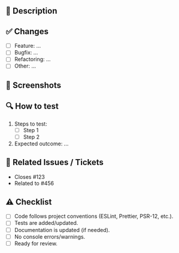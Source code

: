 <!-- ! BE SURE TO JOIN A COMPLETE VERSION OF THIS TEMPLATE TO ANY PULL REQUEST ! -->
<!-- ! ALL HEADERS ARE OPTIONAL, DELETE ANYTHING YOU DON'T NEED ! -->

## 📝 Description

<!-- Explain the purpose of this PR and what problem it solves. -->

## ✅ Changes

- [ ] Feature: ...
- [ ] Bugfix: ...
- [ ] Refactoring: ...
- [ ] Other: ...

## 📸 Screenshots

<!-- Add screenshots, GIFs, or videos for UI changes. -->

## 🔍 How to test

1. Steps to test:
   - [ ] Step 1
   - [ ] Step 2
2. Expected outcome: ...

## 📌 Related Issues / Tickets
- Closes #123
- Related to #456

## ⚠️ Checklist

- [ ] Code follows project conventions (ESLint, Prettier, PSR-12, etc.).
- [ ] Tests are added/updated.
- [ ] Documentation is updated (if needed).
- [ ] No console errors/warnings.
- [ ] Ready for review.
